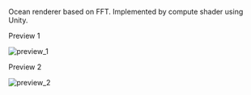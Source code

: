 Ocean renderer based on FFT. Implemented by compute shader using Unity.



Preview 1

![preview_1](/Preview/preview_1.png)



Preview 2

![preview_2](/Preview/preview_2.png)
